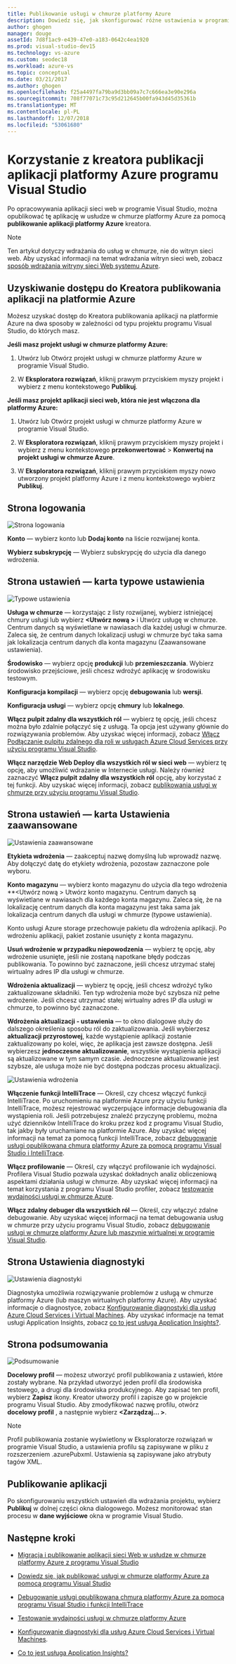 ```yaml
---
title: Publikowanie usługi w chmurze platformy Azure
description: Dowiedz się, jak skonfigurować różne ustawienia w programie Visual Studio Azure Kreator publikowania aplikacji
author: ghogen
manager: douge
assetId: 7d8f1ac9-e439-47e0-a183-0642c4ea1920
ms.prod: visual-studio-dev15
ms.technology: vs-azure
ms.custom: seodec18
ms.workload: azure-vs
ms.topic: conceptual
ms.date: 03/21/2017
ms.author: ghogen
ms.openlocfilehash: f25a4497fa79ba9d3bb09a7c7c666ea3e90e296a
ms.sourcegitcommit: 708f77071c73c95d212645b00fa943d45d35361b
ms.translationtype: MT
ms.contentlocale: pl-PL
ms.lasthandoff: 12/07/2018
ms.locfileid: "53061680"
---
```

# <a name="using-the-visual-studio-publish-azure-application-wizard"></a>Korzystanie z kreatora publikacji aplikacji platformy Azure programu Visual Studio

Po opracowywania aplikacji sieci web w programie Visual Studio, można opublikować tę aplikację w usłudze w chmurze platformy Azure za pomocą **publikowanie aplikacji platformy Azure** kreatora.

> [!Note]
> Ten artykuł dotyczy wdrażania do usług w chmurze, nie do witryn sieci web. Aby uzyskać informacji na temat wdrażania witryn sieci web, zobacz [sposób wdrażania witryny sieci Web systemu Azure](https://social.msdn.microsoft.com/Search/windowsazure?query=How%20to%20Deploy%20an%20Azure%20Web%20Site&Refinement=138&ac=4#refinementChanges=117&pageNumber=1&showMore=false).

## <a name="accessing-the-publish-azure-application-wizard"></a>Uzyskiwanie dostępu do Kreatora publikowania aplikacji na platformie Azure

Możesz uzyskać dostęp do Kreatora publikowania aplikacji na platformie Azure na dwa sposoby w zależności od typu projektu programu Visual Studio, do których masz.

**Jeśli masz projekt usługi w chmurze platformy Azure:**

1. Utwórz lub Otwórz projekt usługi w chmurze platformy Azure w programie Visual Studio.

1. W **Eksploratora rozwiązań**, kliknij prawym przyciskiem myszy projekt i wybierz z menu kontekstowego **Publikuj**.

**Jeśli masz projekt aplikacji sieci web, która nie jest włączona dla platformy Azure:**

1. Utwórz lub Otwórz projekt usługi w chmurze platformy Azure w programie Visual Studio.

1. W **Eksploratora rozwiązań**, kliknij prawym przyciskiem myszy projekt i wybierz z menu kontekstowego **przekonwertować** > **Konwertuj na projekt usługi w chmurze Azure**. 

1. W **Eksploratora rozwiązań**, kliknij prawym przyciskiem myszy nowo utworzony projekt platformy Azure i z menu kontekstowego wybierz **Publikuj**.

## <a name="sign-in-page"></a>Strona logowania

![Strona logowania](./media/vs-azure-tools-publish-azure-application-wizard/sign-in.png)

**Konto** — wybierz konto lub **Dodaj konto** na liście rozwijanej konta.

**Wybierz subskrypcję** — Wybierz subskrypcję do użycia dla danego wdrożenia.

## <a name="settings-page---common-settings-tab"></a>Strona ustawień — karta typowe ustawienia

![Typowe ustawienia](./media/vs-azure-tools-publish-azure-application-wizard/settings-common-settings.png)

**Usługa w chmurze** — korzystając z listy rozwijanej, wybierz istniejącej chmury usługi lub wybierz  **&lt;Utwórz nową >** i Utwórz usługę w chmurze. Centrum danych są wyświetlane w nawiasach dla każdej usługi w chmurze. Zaleca się, że centrum danych lokalizacji usługi w chmurze być taka sama jak lokalizacja centrum danych dla konta magazynu (Zaawansowane ustawienia).

**Środowisko** — wybierz opcję **produkcji** lub **przemieszczania**. Wybierz środowisko przejściowe, jeśli chcesz wdrożyć aplikację w środowisku testowym. 

**Konfiguracja kompilacji** — wybierz opcję **debugowania** lub **wersji**.

**Konfiguracja usługi** — wybierz opcję **chmury** lub **lokalnego**.

**Włącz pulpit zdalny dla wszystkich ról** — wybierz tę opcję, jeśli chcesz można było zdalnie połączyć się z usługą. Ta opcja jest używany głównie do rozwiązywania problemów. Aby uzyskać więcej informacji, zobacz [Włącz Podłączanie pulpitu zdalnego dla roli w usługach Azure Cloud Services przy użyciu programu Visual Studio](/azure/cloud-services/cloud-services-role-enable-remote-desktop-visual-studio).

**Włącz narzędzie Web Deploy dla wszystkich ról w sieci web** — wybierz tę opcję, aby umożliwić wdrażanie w Internecie usługi. Należy również zaznaczyć **Włącz pulpit zdalny dla wszystkich ról** opcję, aby korzystać z tej funkcji. Aby uzyskać więcej informacji, zobacz [publikowania usługi w chmurze przy użyciu programu Visual Studio](vs-azure-tools-publishing-a-cloud-service.md).

## <a name="settings-page---advanced-settings-tab"></a>Strona ustawień — karta Ustawienia zaawansowane

![Ustawienia zaawansowane](./media/vs-azure-tools-publish-azure-application-wizard/settings-advanced-settings.png)

**Etykieta wdrożenia** — zaakceptuj nazwę domyślną lub wprowadź nazwę. Aby dołączyć datę do etykiety wdrożenia, pozostaw zaznaczone pole wyboru. 

**Konto magazynu** — wybierz konto magazynu do użycia dla tego wdrożenia **&lt;Utwórz nową > Utwórz konto magazynu. Centrum danych są wyświetlane w nawiasach dla każdego konta magazynu. Zaleca się, że na lokalizację centrum danych dla konta magazynu jest taka sama jak lokalizacja centrum danych dla usługi w chmurze (typowe ustawienia).

Konto usługi Azure storage przechowuje pakietu dla wdrożenia aplikacji. Po wdrożeniu aplikacji, pakiet zostanie usunięty z konta magazynu.

**Usuń wdrożenie w przypadku niepowodzenia** — wybierz tę opcję, aby wdrożenie usunięte, jeśli nie zostaną napotkane błędy podczas publikowania. To powinno być zaznaczone, jeśli chcesz utrzymać stałej wirtualny adres IP dla usługi w chmurze.

**Wdrożenia aktualizacji** — wybierz tę opcję, jeśli chcesz wdrożyć tylko zaktualizowane składniki. Ten typ wdrożenia może być szybsza niż pełne wdrożenie. Jeśli chcesz utrzymać stałej wirtualny adres IP dla usługi w chmurze, to powinno być zaznaczone. 

**Wdrożenia aktualizacji - ustawienia** — to okno dialogowe służy do dalszego określenia sposobu ról do zaktualizowania. Jeśli wybierzesz **aktualizacji przyrostowej**, każde wystąpienie aplikacji zostanie zaktualizowany po kolei, więc, że aplikacja jest zawsze dostępna. Jeśli wybierzesz **jednoczesne aktualizowanie**, wszystkie wystąpienia aplikacji są aktualizowane w tym samym czasie. Jednoczesne aktualizowanie jest szybsze, ale usługa może nie być dostępna podczas procesu aktualizacji.

![Ustawienia wdrożenia](./media/vs-azure-tools-publish-azure-application-wizard/deployment-settings.png)

**Włączenie funkcji IntelliTrace** — Określ, czy chcesz włączyć funkcji IntelliTrace. Po uruchomieniu na platformie Azure przy użyciu funkcji IntelliTrace, możesz rejestrować wyczerpujące informacje debugowania dla wystąpienia roli. Jeśli potrzebujesz znaleźć przyczynę problemu, można użyć dzienników IntelliTrace do kroku przez kod z programu Visual Studio, tak jakby były uruchamiane na platformie Azure. Aby uzyskać więcej informacji na temat za pomocą funkcji IntelliTrace, zobacz [debugowanie usługi opublikowana chmura platformy Azure za pomocą programu Visual Studio i IntelliTrace](./vs-azure-tools-intellitrace-debug-published-cloud-services.md).

**Włącz profilowanie** — Określ, czy włączyć profilowanie ich wydajności. Profilera Visual Studio pozwala uzyskać dokładnych analiz obliczeniową aspektami działania usługi w chmurze. Aby uzyskać więcej informacji na temat korzystania z programu Visual Studio profiler, zobacz [testowanie wydajności usługi w chmurze Azure](./vs-azure-tools-performance-profiling-cloud-services.md).

**Włącz zdalny debuger dla wszystkich ról** — Określ, czy włączyć zdalne debugowanie. Aby uzyskać więcej informacji na temat debugowania usług w chmurze przy użyciu programu Visual Studio, zobacz [debugowanie usługi w chmurze platformy Azure lub maszynie wirtualnej w programie Visual Studio](./vs-azure-tools-debug-cloud-services-virtual-machines.md).

## <a name="diagnostics-settings-page"></a>Strona Ustawienia diagnostyki

![Ustawienia diagnostyki](./media/vs-azure-tools-publish-azure-application-wizard/diagnostic-settings.png)

Diagnostyka umożliwia rozwiązywanie problemów z usługą w chmurze platformy Azure (lub maszyn wirtualnych platformy Azure). Aby uzyskać informacje o diagnostyce, zobacz [Konfigurowanie diagnostyki dla usług Azure Cloud Services i Virtual Machines](./vs-azure-tools-diagnostics-for-cloud-services-and-virtual-machines.md). Aby uzyskać informacje na temat usługi Application Insights, zobacz [co to jest usługa Application Insights?](/azure/application-insights/app-insights-overview).

## <a name="summary-page"></a>Strona podsumowania

![Podsumowanie](./media/vs-azure-tools-publish-azure-application-wizard/summary.png)

**Docelowy profil** — możesz utworzyć profil publikowania z ustawień, które zostały wybrane. Na przykład utworzyć jeden profil dla środowiska testowego, a drugi dla środowiska produkcyjnego. Aby zapisać ten profil, wybierz **Zapisz** ikony. Kreator utworzy profil i zapisze go w projekcie programu Visual Studio. Aby zmodyfikować nazwę profilu, otwórz **docelowy profil** , a następnie wybierz  **&lt;Zarządzaj... &gt;**.

   > [!Note]
   > Profil publikowania zostanie wyświetlony w Eksploratorze rozwiązań w programie Visual Studio, a ustawienia profilu są zapisywane w pliku z rozszerzeniem .azurePubxml. Ustawienia są zapisywane jako atrybuty tagów XML.

## <a name="publishing-your-application"></a>Publikowanie aplikacji

Po skonfigurowaniu wszystkich ustawień dla wdrażania projektu, wybierz **Publikuj** w dolnej części okna dialogowego. Możesz monitorować stan procesu w **dane wyjściowe** okna w programie Visual Studio.

## <a name="next-steps"></a>Następne kroki

- [Migracja i publikowanie aplikacji sieci Web w usłudze w chmurze platformy Azure z programu Visual Studio](./vs-azure-tools-migrate-publish-web-app-to-cloud-service.md)

- [Dowiedz się, jak publikować usługi w chmurze platformy Azure za pomocą programu Visual Studio](./vs-azure-tools-publishing-a-cloud-service.md)

- [Debugowanie usługi opublikowana chmura platformy Azure za pomocą programu Visual Studio i funkcji IntelliTrace](./vs-azure-tools-intellitrace-debug-published-cloud-services.md)

- [Testowanie wydajności usługi w chmurze platformy Azure](./vs-azure-tools-performance-profiling-cloud-services.md)

- [Konfigurowanie diagnostyki dla usług Azure Cloud Services i Virtual Machines](./vs-azure-tools-diagnostics-for-cloud-services-and-virtual-machines.md).

- [Co to jest usługa Application Insights?](/azure/application-insights/app-insights-overview)